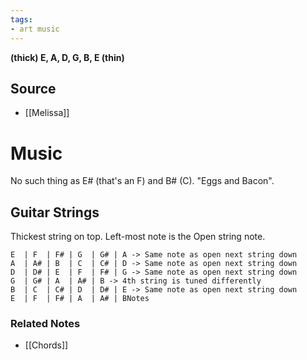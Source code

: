 ```yaml
---
tags:
- art music
---
```

**(thick) E, A, D, G, B, E (thin)**

## Source
- [[Melissa]]

# Music

No such thing as E# (that's an F) and B# (C). "Eggs and Bacon".

## Guitar Strings

Thickest string on top. Left-most note is the Open string note.

```
E  | F  | F# | G  | G# | A -> Same note as open next string down
A  | A# | B  | C  | C# | D -> Same note as open next string down
D  | D# | E  | F  | F# | G -> Same note as open next string down
G  | G# | A  | A# | B -> 4th string is tuned differently
B  | C  | C# | D  | D# | E -> Same note as open next string down
E  | F  | F# | A  | A# | BNotes
```

### Related Notes
- [[Chords]]